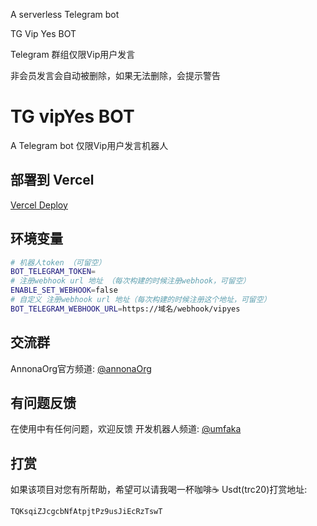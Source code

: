 A serverless Telegram bot

TG Vip Yes BOT

Telegram 群组仅限Vip用户发言

非会员发言会自动被删除，如果无法删除，会提示警告

# TG vipYes BOT

A Telegram bot 仅限Vip用户发言机器人

## 部署到 Vercel

[Vercel Deploy](https://vercel.com/import/project?template=https://github.com/AnnonaOrg/vipyes)

##  环境变量

```bash
# 机器人token （可留空）
BOT_TELEGRAM_TOKEN=
# 注册webhook url 地址 （每次构建的时候注册webhook，可留空）
ENABLE_SET_WEBHOOK=false
# 自定义 注册webhook url 地址（每次构建的时候注册这个地址，可留空）
BOT_TELEGRAM_WEBHOOK_URL=https://域名/webhook/vipyes

```


##  交流群

AnnonaOrg官方频道: [@annonaOrg](https://t.me/annonaOrg)

## 有问题反馈
在使用中有任何问题，欢迎反馈
开发机器人频道: [@umfaka](https://t.me/umfaka)

## 打赏
如果该项目对您有所帮助，希望可以请我喝一杯咖啡☕️
Usdt(trc20)打赏地址: 
```
TQKsqiZJcgcbNfAtpjtPz9usJiEcRzTswT
```